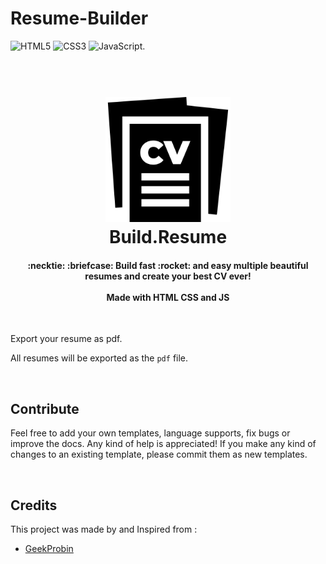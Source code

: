 # Resume-Builder
![HTML5](https://img.shields.io/badge/html5-%23E34F26.svg?style=for-the-badge&logo=html5&logoColor=white)
![CSS3](https://img.shields.io/badge/css3-%231572B6.svg?style=for-the-badge&logo=css3&logoColor=white)
![JavaScript](https://img.shields.io/badge/javascript-%23323330.svg?style=for-the-badge&logo=javascript&logoColor=%23F7DF1E).
<h1 align="center">
  <br>
  <a href="https://github.com/notramm/Resume-Builder">
  <img src="/assets/images/curriculum-vitae.png" alt="Build.Resume" width="200"></a>
  <br>
  Build.Resume
  <br>
</h1>

<h4 align="center">
  :necktie: :briefcase: Build fast :rocket: and easy multiple beautiful resumes and create your best CV ever!
  <br><br>
  Made with HTML CSS and JS
</h4>

<br>

Export your resume as pdf.

All resumes will be exported as the `pdf` file.

<br>


## Contribute

Feel free to add your own templates, language supports, fix bugs or improve the docs. Any kind of help is appreciated! If you make any kind of changes to an existing template, please commit them as new templates.

<br>

## Credits

This project was made by and Inspired from :

- <a href="https://www.youtube.com/@geekprobin1456" target="_blank">GeekProbin</a>
